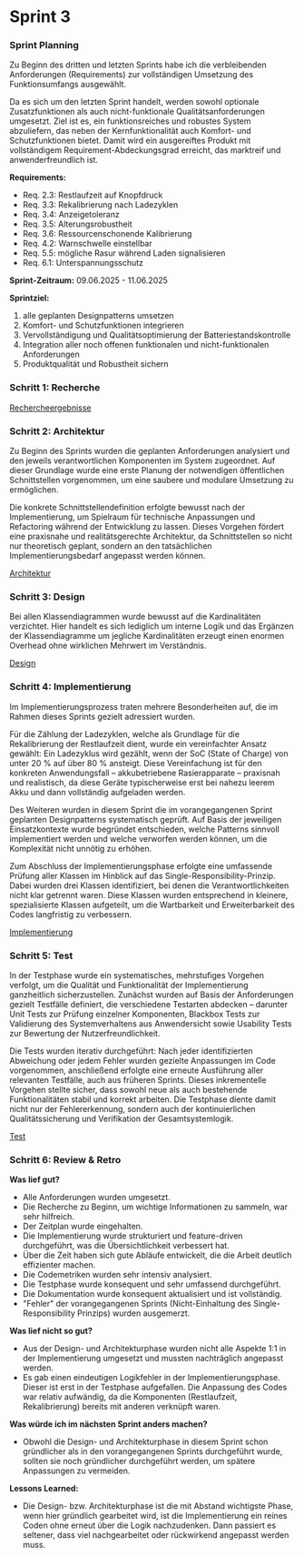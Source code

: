 # Sprint 3

### Sprint Planning

Zu Beginn des dritten und letzten Sprints habe ich die verbleibenden Anforderungen (Requirements) zur vollständigen
Umsetzung des Funktionsumfangs ausgewählt.

Da es sich um den letzten Sprint handelt, werden sowohl optionale Zusatzfunktionen als auch nicht-funktionale
Qualitätsanforderungen umgesetzt. Ziel ist es, ein funktionsreiches und robustes System abzuliefern, das neben der
Kernfunktionalität auch Komfort- und Schutzfunktionen bietet. Damit wird ein ausgereiftes Produkt mit vollständigem
Requirement-Abdeckungsgrad erreicht, das marktreif und anwenderfreundlich ist.

**Requirements:**

- Req. 2.3: Restlaufzeit auf Knopfdruck
- Req. 3.3: Rekalibrierung nach Ladezyklen
- Req. 3.4: Anzeigetoleranz
- Req. 3.5: Alterungsrobustheit
- Req. 3.6: Ressourcenschonende Kalibrierung
- Req. 4.2: Warnschwelle einstellbar
- Req. 5.5: mögliche Rasur während Laden signalisieren
- Req. 6.1: Unterspannungsschutz

**Sprint-Zeitraum:** 09.06.2025 - 11.06.2025

**Sprintziel:**

1. alle geplanten Designpatterns umsetzen
2. Komfort- und Schutzfunktionen integrieren
3. Vervollständigung und Qualitätsoptimierung der Batteriestandskontrolle
4. Integration aller noch offenen funktionalen und nicht-funktionalen Anforderungen
5. Produktqualität und Robustheit sichern

### Schritt 1: Recherche

[Rechercheergebnisse](../referenziert/Rechercheergebnisse.md#sprint-3)

### Schritt 2: Architektur

Zu Beginn des Sprints wurden die geplanten Anforderungen analysiert und den jeweils verantwortlichen Komponenten im
System zugeordnet. Auf dieser Grundlage wurde eine erste Planung der notwendigen öffentlichen Schnittstellen
vorgenommen, um eine saubere und modulare Umsetzung zu ermöglichen.

Die konkrete Schnittstellendefinition erfolgte bewusst nach der Implementierung, um Spielraum für technische Anpassungen
und Refactoring während der Entwicklung zu lassen. Dieses Vorgehen fördert eine praxisnahe und realitätsgerechte
Architektur, da Schnittstellen so nicht nur theoretisch geplant, sondern an den tatsächlichen Implementierungsbedarf
angepasst werden können.

[Architektur](Architektur3.md)

### Schritt 3: Design

Bei allen Klassendiagrammen wurde bewusst auf die Kardinalitäten verzichtet. Hier handelt es sich lediglich um interne
Logik und das Ergänzen der Klassendiagramme um jegliche Kardinalitäten erzeugt einen enormen Overhead ohne wirklichen
Mehrwert im Verständnis.

[Design](Design3.md)

### Schritt 4: Implementierung

Im Implementierungsprozess traten mehrere Besonderheiten auf, die im Rahmen dieses Sprints gezielt adressiert wurden.

Für die Zählung der Ladezyklen, welche als Grundlage für die Rekalibrierung der Restlaufzeit dient, wurde ein
vereinfachter Ansatz gewählt: Ein Ladezyklus wird gezählt, wenn der SoC (State of Charge) von unter 20 % auf über 80 %
ansteigt. Diese Vereinfachung ist für den konkreten Anwendungsfall – akkubetriebene Rasierapparate – praxisnah und
realistisch, da diese Geräte typischerweise erst bei nahezu leerem Akku und dann vollständig aufgeladen werden.

Des Weiteren wurden in diesem Sprint die im vorangegangenen Sprint geplanten Designpatterns systematisch geprüft. Auf
Basis der jeweiligen Einsatzkontexte wurde begründet entschieden, welche Patterns sinnvoll implementiert werden und
welche verworfen werden können, um die Komplexität nicht unnötig zu erhöhen.

Zum Abschluss der Implementierungsphase erfolgte eine umfassende Prüfung aller Klassen im Hinblick auf das
Single-Responsibility-Prinzip. Dabei wurden drei Klassen identifiziert, bei denen die Verantwortlichkeiten nicht klar
getrennt waren. Diese Klassen wurden entsprechend in kleinere, spezialisierte Klassen aufgeteilt, um die Wartbarkeit und
Erweiterbarkeit des Codes langfristig zu verbessern.

[Implementierung](Implementierung3.md)

### Schritt 5: Test

In der Testphase wurde ein systematisches, mehrstufiges Vorgehen verfolgt, um die Qualität und Funktionalität der
Implementierung ganzheitlich sicherzustellen. Zunächst wurden auf Basis der Anforderungen gezielt Testfälle definiert,
die verschiedene Testarten abdecken – darunter Unit Tests zur Prüfung einzelner Komponenten, Blackbox Tests zur
Validierung des Systemverhaltens aus Anwendersicht sowie Usability Tests zur Bewertung der Nutzerfreundlichkeit.

Die Tests wurden iterativ durchgeführt: Nach jeder identifizierten Abweichung oder jedem Fehler wurden gezielte
Anpassungen im Code vorgenommen, anschließend erfolgte eine erneute Ausführung aller relevanten Testfälle, auch aus
früheren Sprints. Dieses inkrementelle Vorgehen stellte sicher, dass sowohl neue als auch bestehende Funktionalitäten
stabil und korrekt arbeiten. Die Testphase diente damit nicht nur der Fehlererkennung, sondern auch der kontinuierlichen
Qualitätssicherung und Verifikation der Gesamtsystemlogik.

[Test](Test3.md)

### Schritt 6: Review & Retro

**Was lief gut?**

- Alle Anforderungen wurden umgesetzt.
- Die Recherche zu Beginn, um wichtige Informationen zu sammeln, war sehr hilfreich.
- Der Zeitplan wurde eingehalten.
- Die Implementierung wurde strukturiert und feature-driven durchgeführt, was die Übersichtlichkeit verbessert hat.
- Über die Zeit haben sich gute Abläufe entwickelt, die die Arbeit deutlich effizienter machen.
- Die Codemetriken wurden sehr intensiv analysiert.
- Die Testphase wurde konsequent und sehr umfassend durchgeführt.
- Die Dokumentation wurde konsequent aktualisiert und ist vollständig.
- "Fehler" der vorangegangenen Sprints (Nicht-Einhaltung des Single-Responsibility Prinzips) wurden ausgemerzt.

**Was lief nicht so gut?**

- Aus der Design- und Architekturphase wurden nicht alle Aspekte 1:1 in der Implementierung umgesetzt und mussten
  nachträglich angepasst werden.
- Es gab einen eindeutigen Logikfehler in der Implementierungsphase. Dieser ist erst in der Testphase aufgefallen. Die
  Anpassung des Codes war relativ aufwändig, da die Komponenten (Restlaufzeit, Rekalibrierung) bereits mit anderen
  verknüpft waren.

**Was würde ich im nächsten Sprint anders machen?**

- Obwohl die Design- und Architekturphase in diesem Sprint schon gründlicher als in den vorangegangenen Sprints
  durchgeführt wurde, sollten sie noch gründlicher durchgeführt werden, um spätere Anpassungen zu vermeiden.

**Lessons Learned:**

- Die Design- bzw. Architekturphase ist die mit Abstand wichtigste Phase, wenn hier gründlich gearbeitet wird, ist die
  Implementierung ein reines Coden ohne erneut über die Logik nachzudenken. Dann passiert es seltener, dass viel
  nachgearbeitet oder rückwirkend angepasst werden muss.
